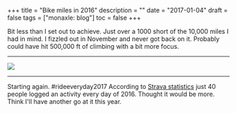 +++
title = "Bike miles in 2016"
description = ""
date = "2017-01-04"
draft = false
tags = ["monaxle: blog"]
toc = false
+++

Bit less than I set out to achieve. Just over a 1000 short of the 10,000 miles I had in mind. I fizzled out in November and never got back on it. Probably could have hit 500,000 ft of climbing with a bit more focus.  

***
<img style="display:block;margin:auto" src="https://i.ibb.co/yFqdRxVW/veloviewer2016-800x800.png">

***

Starting again. #rideeveryday2017 According to [Strava statistics](http://blog.strava.com/2016-stats/) just 40 people logged an activity every day of 2016. Thought it would be more. Think I'll have another go at it this year.